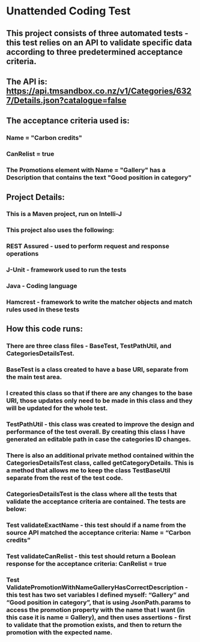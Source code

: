 # Unattended Coding Test

## This project consists of three automated tests - this test relies on an API to validate specific data according to three predetermined acceptance criteria.

## The API is:  https://api.tmsandbox.co.nz/v1/Categories/6327/Details.json?catalogue=false

## The acceptance criteria used is:

### Name = "Carbon credits"
### CanRelist = true
### The Promotions element with Name = "Gallery" has a Description that contains the text "Good position in category"

## Project Details:

### This is a Maven project, run on Intelli-J

### This project also uses the following:

### REST Assured - used to perform request and response operations
### J-Unit - framework used to run the tests
### Java - Coding language
### Hamcrest - framework to write the matcher objects and match rules used in these tests

## How this code runs:

### There are three class files - BaseTest, TestPathUtil, and CategoriesDetailsTest.

### BaseTest is a class created to have a base URI, separate from the main test area.
### I created this class so that if there are any changes to the base URI, those updates only need to be made in this class and they will be updated for the whole test. 

### TestPathUtil - this class was created to improve the design and performance of the test overall. By creating this class I have generated an editable path in case the categories ID changes. 
### There is also an additional private method contained within the CategoriesDetailsTest class, called getCategoryDetails. This is a method that allows me to keep the class TestBaseUtil separate from the rest of the test code.

### CategoriesDetailsTest is the class where all the tests that validate the acceptance criteria are contained. The tests are below:

### Test validateExactName - this test should if a name from the source API matched the acceptance criteria: Name = “Carbon credits”
### Test validateCanRelist - this test should return a Boolean response for the acceptance criteria: CanRelist = true
### Test ValidatePromotionWithNameGalleryHasCorrectDescription - this test has two set variables I defined myself: “Gallery” and “Good position in category”, that is using JsonPath.params to access the promotion property with the name that I want (in this case it is name = Gallery), and then uses assertions - first to validate that the promotion exists, and then to return the promotion with the expected name.



